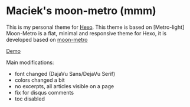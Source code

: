 Maciek's moon-metro (mmm)
=========================

This is my personal theme for [Hexo](http://hexo.io). This theme is based on [Metro-light] 
Moon-Metro is  a flat, minimal and responsive theme for Hexo, it is developed based on [moon-metro](https://github.com/mugbya/moon-metro)

[Demo](http://maciektalaska.github.io)

Main modifications:
- font changed (DajaVu Sans/DejaVu Serif)
- colors changed a bit
- no excerpts, all articles visible on a page
- fix for disqus comments
- toc disabled
